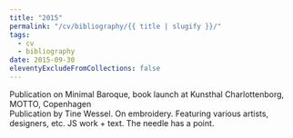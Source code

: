 ```yaml
---
title: "2015"
permalink: "/cv/bibliography/{{ title | slugify }}/"
tags:
  - cv
  - bibliography
date: 2015-09-30
eleventyExcludeFromCollections: false
---
```


Publication on Minimal Baroque, book launch at Kunsthal Charlottenborg, MOTTO, Copenhagen<br/>
Publication by Tine Wessel. On embroidery. Featuring various artists, designers, etc. JS work + text. The needle has a point.  